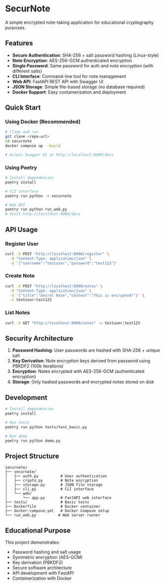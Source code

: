 # SecurNote

A simple encrypted note-taking application for educational cryptography purposes.

## Features

- **Secure Authentication**: SHA-256 + salt password hashing (Linux-style)
- **Note Encryption**: AES-256-GCM authenticated encryption
- **Single Password**: Same password for auth and note encryption (with different salts)
- **CLI Interface**: Command-line tool for note management
- **Web API**: FastAPI REST API with Swagger UI
- **JSON Storage**: Simple file-based storage (no database required)
- **Docker Support**: Easy containerization and deployment

## Quick Start

### Using Docker (Recommended)

```bash
# Clone and run
git clone <repo-url>
cd securnote
docker compose up --build

# Access Swagger UI at http://localhost:8000/docs
```

### Using Poetry

```bash
# Install dependencies
poetry install

# CLI interface
poetry run python -m securnote

# Web API
poetry run python run_web.py
# Visit http://localhost:8000/docs
```

## API Usage

### Register User
```bash
curl -X POST "http://localhost:8000/register" \
  -H "Content-Type: application/json" \
  -d '{"username":"testuser","password":"test123"}'
```

### Create Note
```bash
curl -X POST "http://localhost:8000/notes" \
  -H "Content-Type: application/json" \
  -d '{"title":"Secret Note","content":"This is encrypted!"}' \
  -u testuser:test123
```

### List Notes
```bash
curl -X GET "http://localhost:8000/notes" -u testuser:test123
```

## Security Architecture

1. **Password Hashing**: User passwords are hashed with SHA-256 + unique salt
2. **Key Derivation**: Note encryption keys derived from password using PBKDF2 (100k iterations)
3. **Encryption**: Notes encrypted with AES-256-GCM (authenticated encryption)
4. **Storage**: Only hashed passwords and encrypted notes stored on disk

## Development

```bash
# Install dependencies
poetry install

# Run tests
poetry run python tests/test_basic.py

# Run demo
poetry run python demo.py
```

## Project Structure

```
securnote/
├── securnote/
│   ├── auth.py          # User authentication
│   ├── crypto.py        # Note encryption
│   ├── storage.py       # JSON file storage
│   ├── cli.py           # CLI interface
│   └── web/
│       └── app.py       # FastAPI web interface
├── tests/               # Basic tests
├── Dockerfile           # Docker container
├── docker-compose.yml   # Docker Compose setup
└── run_web.py          # Web server runner
```

## Educational Purpose

This project demonstrates:
- Password hashing and salt usage
- Symmetric encryption (AES-GCM)
- Key derivation (PBKDF2)
- Secure software architecture
- API development with FastAPI
- Containerization with Docker